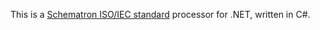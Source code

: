 ﻿This is a [Schematron ISO/IEC standard](http://www.schematron.com/) processor 
for .NET, written in C#.
